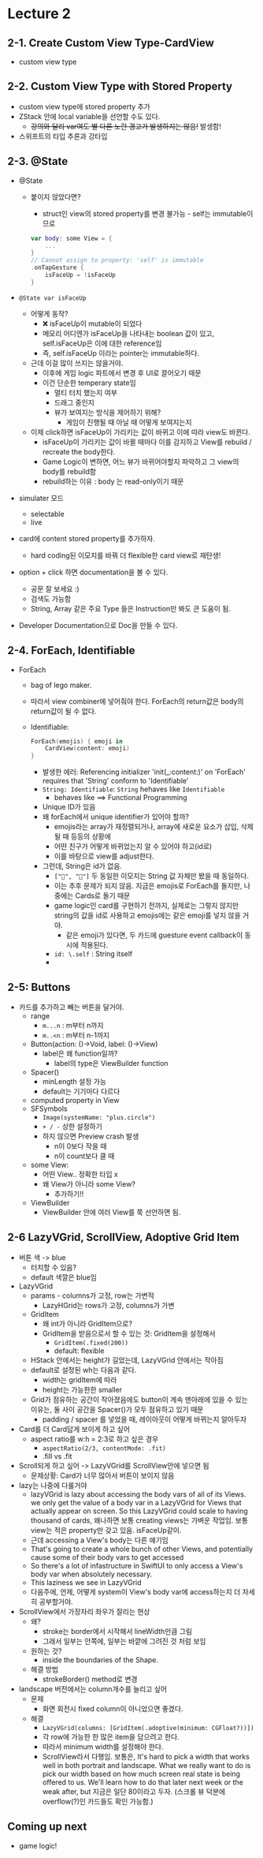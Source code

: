 # Lecture 2

## 2-1. Create Custom View Type-CardView

- custom view type

## 2-2. Custom View Type with Stored Property

- custom view type에 stored property 추가
- ZStack 안에 local variable을 선언할 수도 있다.
  - ~~강의와 달리 var여도 별 다른 노란 경고가 발생하지는 않음!~~ 발생함!
- 스위프트의 타입 추론과 강타입

## 2-3. @State

- @State
  - 붙이지 않았다면?
    - struct인 view의 stored property를 변경 불가능 - self는 immutable이므로

    ```swift
    var body: some View = {
        ...
    }
    // Cannot assign to property: 'self' is immutable
    .onTapGesture {
        isFaceUp = !isFaceUp
    }
    ```

- `@State var isFaceUp`
  - 어떻게 동작?
    - ❌ isFaceUp이 mutable이 되었다
    - 메모리 어디엔가 isFaceUp을 나타내는 boolean 값이 있고, self.isFaceUp은 이에 대한 reference임
    - 즉, self.isFaceUp 이라는 pointer는 immutable하다.
  - 근데 이걸 많이 쓰지는 않을거야.
    - 이후에 게임 logic 파트에서 변경 후 UI로 끌어오기 때문
    - 이건 단순한 temperary state임
      - 멀티 터치 했는지 여부
      - 드래그 중인지
      - 뷰가 보여지는 방식을 제어하기 위해?
        - 게임이 진행될 때 아닐 때 어떻게 보여지는지
  - 이제 click하면 isFaceUp이 가리키는 값이 바뀌고 이에 따라 view도 바뀐다.
    - isFaceUp이 가리키는 값이 바뀔 때마다 이를 감지하고 View를 rebuild / recreate the body한다.
    - Game Logic이 변하면, 어느 뷰가 바뀌어야할지 파악하고 그 view의 body를 rebuild함
    - rebuild하는 이유 : body 는 read-only이기 때문
- simulater 모드
  - selectable
  - live

- card에 content stored property를 추가하자.
  - hard coding된 이모지를 바꿔 더 flexible한 card view로 재탄생!
- option + click 하면 documentation을 볼 수 있다.
  - 공문 잘 보세요 :)
  - 검색도 가능함
  - String, Array 같은 주요 Type 들은 Instruction만 봐도 큰 도움이 됨.
- Developer Documentation으로 Doc을 만들 수 있다.

## 2-4. ForEach, Identifiable

- ForEach
  - bag of lego maker.
  - 따라서 view combiner에 넣어줘야 한다. ForEach의 return값은 body의 return값이 될 수 없다.
  - Identifiable:

    ```swift
    ForEach(emojis) { emoji in
        CardView(content: emoji)
    }
    ```

    - 발생한 에러: Referencing initializer 'init(_:content:)' on 'ForEach' requires that 'String' conform to 'Identifiable'
    - `String: Identifiable`: `String` hehaves like `Identifiable`
      - behaves like ==> Functional Programming
    - Unique ID가 있음
    - 왜 forEach에서 unique identifier가 있어야 할까?
      - emojis라는 array가 재정렬되거나, array에 새로운 요소가 삽입, 삭제될 때 등등의 상황에
      - 어떤 친구가 어떻게 바뀌었는지 알 수 있어야 하고(id로)
      - 이를 바탕으로 view를 adjust한다.
    - 그런데, String은 id가 없음.
      - `["🍎", "🍎"]` 두 동일한 이모지는 String 값 자체만 봤을 때 동일하다.
      - 이는 추후 문제가 되지 않음. 지금은 emojis로 ForEach를 돌지만, 나중에는 Cards로 돌기 때문
      - game logic인 card를 구현하기 전까지, 실제로는 그렇지 않지만 string의 값을 id로 사용하고 emojis에는 같은 emoji를 넣지 않을 거야.
        - 같은 emoji가 있다면, 두 카드에 guesture event callback이 동시에 적용된다.
      - `id: \.self` : String itself
      -

## 2-5: Buttons

- 카드를 추가하고 빼는 버튼을 달거야.
  - range
    - `m...n` : m부터 n까지
    - `m..<n` : m부터 n-1까지
  - Button(action: ()->Void, label: ()->View)
    - label은 왜 function일까?
      - label의 type은 ViewBuilder function
  - Spacer()
    - minLength 설정 가능
    - default는 기기마다 다르다
  - computed property in View
  - SFSymbols
    - `Image(systemName: "plus.circle")`
    - `+ / -` 상한 설정하기
    - 하지 않으면 Preview crash 발생
      - n이 0보다 작을 때
      - n이 count보다 클 때
  - some View:
    - 어떤 View.. 정확한 타입 x
    - 왜 View가 아니라 some View?
      - 추가하기!!
  - ViewBuilder
    - ViewBuilder 안에 여러 View를 쭉 선언하면 됨.

## 2-6 LazyVGrid, ScrollView, Adoptive Grid Item

- 버튼 색 -> blue
  - 터치할 수 있음?
  - default 색깔은 blue임
- LazyVGrid
  - params - columns가 고정, row는 가변적
    - LazyHGrid는 rows가 고정, columns가 가변
  - GridItem
    - 왜 int가 아니라 GridItem으로?
    - GridItem을 받음으로서 할 수 있는 것: GridItem을 설정해서
      - `GridItem(.fixed(200))`
      - default: flexible
  - HStack 안에서는 height가 길었는데, LazyVGrid 안에서는 작아짐
  - default로 설정된 wh는 다음과 같다.
    - width는 gridItem에 따라
    - height는 가능한한 smaller
  - Grid가 점유하는 공간이 작아졌음에도 button이 계속 맨아래에 있을 수 있는 이유는, 둘 사이 공간을 Spacer()가 모두 점유하고 있기 때문
    - padding / spacer 를 넣었을 때, 레이아웃이 어떻게 바뀌는지 알아두자
- Card를 더 Card답게 보이게 하고 싶어
  - aspect ratio를 w:h = 2:3로 하고 싶은 경우
    - `aspectRatio(2/3, contentMode: .fit)`
    - .fill vs .fit
- Scroll되게 하고 싶어 -> LazyVGrid를 ScrollView안에 넣으면 됨
  - 문제상황: Card가 너무 많아서 버튼이 보이지 않음
- lazy는 나중에 다룰거야
  - lazyVGrid is lazy about accessing the body vars of all of its Views. we only get the value of a body var in a LazyVGrid for Views that actually appear on screen. So this LazyVGrid could scale to having thousand of cards, 왜나하면 보통 creating views는 가벼운 작업임. 보통 view는 적은 property만 갖고 있음. isFaceUp같이.
  - 근데 accessing a View's body는 다른 얘기임
  - That's going to create a whole bunch of other Views, and potentially cause some of their body vars to get accessed
  - So there's a lot of infastructure in SwiftUI to only access a View's body var when absolutely necessary.
  - This laziness we see in LazyVGrid
  - 다음주에, 언제, 어떻게 system이 View's body var에 access하는지 더 자세히 공부할거야.
- ScrollView에서 가장자리 좌우가 잘리는 현상
  - 왜?
    - stroke는 border에서 시작해서 lineWidth만큼 그림
    - 그래서 일부는 안쪽에, 일부는 바깥에 그려진 것 처럼 보임
  - 원하는 것?
    - inside the boundaries of the Shape.
  - 해결 방법
    - strokeBorder() method로 변경
- landscape 버전에서는 column개수를 늘리고 싶어
  - 문제
    - 화면 회전시 fixed column이 아니었으면 좋겠다.
  - 해결
    - `LazyVGrid(columns: [GridItem(.adoptive(minimum: CGFloat?))])`
    - 각 row에 가능한 한 많은 item을 담으려고 한다.
    - 따라서 minimum width를 설정해야 한다.
    - ScrollView라서 다행임. 보통은, It's hard to pick a width that works well in both portrait and landscape. What we really want to do is pick our width based on how much screen real state is being offered to us. We'll learn how to do that later next week or the weak after, but 지금은 일단 80이라고 두자. (스크롤 뷰 덕분에 overflow(?)인 카드들도 확인 가능함.)

## Coming up next

- game logic!
